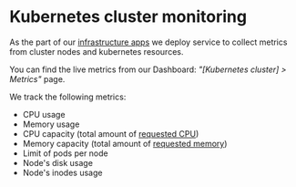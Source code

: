 # Kubernetes cluster monitoring

As the part of our [infrastructure apps](infrastructure.md) we deploy service to collect metrics from cluster nodes and kubernetes resources.

You can find the live metrics from our Dashboard: _"[Kubernetes cluster] > Metrics"_ page.

We track the following metrics:

- CPU usage
- Memory usage
- CPU capacity (total amount of [requested CPU](../apps/resources.md))
- Memory capacity (total amount of [requested memory](../apps/resources.md))
- Limit of pods per node
- Node's disk usage
- Node's inodes usage
